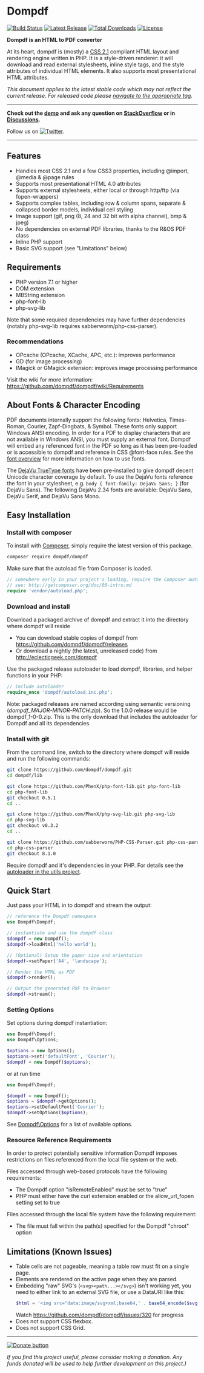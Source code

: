# Dompdf

[![Build Status](https://github.com/dompdf/dompdf/actions/workflows/test.yml/badge.svg)](https://github.com/dompdf/dompdf/actions/workflows/test.yml)
[![Latest Release](https://poser.pugx.org/dompdf/dompdf/v/stable.png)](https://packagist.org/packages/dompdf/dompdf)
[![Total Downloads](https://poser.pugx.org/dompdf/dompdf/downloads.png)](https://packagist.org/packages/dompdf/dompdf)
[![License](https://poser.pugx.org/dompdf/dompdf/license.png)](https://packagist.org/packages/dompdf/dompdf)

**Dompdf is an HTML to PDF converter**

At its heart, dompdf is (mostly) a [CSS 2.1](http://www.w3.org/TR/CSS2/) compliant
HTML layout and rendering engine written in PHP. It is a style-driven renderer:
it will download and read external stylesheets, inline style tags, and the style
attributes of individual HTML elements. It also supports most presentational
HTML attributes.

_This document applies to the latest stable code which may not reflect the current
release. For released code please
[navigate to the appropriate tag](https://github.com/dompdf/dompdf/tags)._

---

**Check out the [demo](http://eclecticgeek.com/dompdf/debug.php) and ask any
question on [StackOverflow](https://stackoverflow.com/questions/tagged/dompdf) or
in [Discussions](https://github.com/dompdf/dompdf/discussions).**

Follow us on [![Twitter](http://twitter-badges.s3.amazonaws.com/twitter-a.png)](http://www.twitter.com/dompdf).

---

## Features

- Handles most CSS 2.1 and a few CSS3 properties, including @import, @media &
  @page rules
- Supports most presentational HTML 4.0 attributes
- Supports external stylesheets, either local or through http/ftp (via
  fopen-wrappers)
- Supports complex tables, including row & column spans, separate & collapsed
  border models, individual cell styling
- Image support (gif, png (8, 24 and 32 bit with alpha channel), bmp & jpeg)
- No dependencies on external PDF libraries, thanks to the R&OS PDF class
- Inline PHP support
- Basic SVG support (see "Limitations" below)

## Requirements

- PHP version 7.1 or higher
- DOM extension
- MBString extension
- php-font-lib
- php-svg-lib

Note that some required dependencies may have further dependencies
(notably php-svg-lib requires sabberworm/php-css-parser).

### Recommendations

- OPcache (OPcache, XCache, APC, etc.): improves performance
- GD (for image processing)
- IMagick or GMagick extension: improves image processing performance

Visit the wiki for more information:
https://github.com/dompdf/dompdf/wiki/Requirements

## About Fonts & Character Encoding

PDF documents internally support the following fonts: Helvetica, Times-Roman,
Courier, Zapf-Dingbats, & Symbol. These fonts only support Windows ANSI
encoding. In order for a PDF to display characters that are not available in
Windows ANSI, you must supply an external font. Dompdf will embed any referenced
font in the PDF so long as it has been pre-loaded or is accessible to dompdf and
reference in CSS @font-face rules. See the
[font overview](https://github.com/dompdf/dompdf/wiki/About-Fonts-and-Character-Encoding)
for more information on how to use fonts.

The [DejaVu TrueType fonts](https://dejavu-fonts.github.io/) have been pre-installed
to give dompdf decent Unicode character coverage by default. To use the DejaVu
fonts reference the font in your stylesheet, e.g. `body { font-family: DejaVu
Sans; }` (for DejaVu Sans). The following DejaVu 2.34 fonts are available:
DejaVu Sans, DejaVu Serif, and DejaVu Sans Mono.

## Easy Installation

### Install with composer

To install with [Composer](https://getcomposer.org/), simply require the
latest version of this package.

```bash
composer require dompdf/dompdf
```

Make sure that the autoload file from Composer is loaded.

```php
// somewhere early in your project's loading, require the Composer autoloader
// see: http://getcomposer.org/doc/00-intro.md
require 'vendor/autoload.php';

```

### Download and install

Download a packaged archive of dompdf and extract it into the
directory where dompdf will reside

- You can download stable copies of dompdf from
  https://github.com/dompdf/dompdf/releases
- Or download a nightly (the latest, unreleased code) from
  http://eclecticgeek.com/dompdf

Use the packaged release autoloader to load dompdf, libraries,
and helper functions in your PHP:

```php
// include autoloader
require_once 'dompdf/autoload.inc.php';
```

Note: packaged releases are named according using semantic
versioning (_dompdf_MAJOR-MINOR-PATCH.zip_). So the 1.0.0
release would be dompdf_1-0-0.zip. This is the only download
that includes the autoloader for Dompdf and all its dependencies.

### Install with git

From the command line, switch to the directory where dompdf will
reside and run the following commands:

```sh
git clone https://github.com/dompdf/dompdf.git
cd dompdf/lib

git clone https://github.com/PhenX/php-font-lib.git php-font-lib
cd php-font-lib
git checkout 0.5.1
cd ..

git clone https://github.com/PhenX/php-svg-lib.git php-svg-lib
cd php-svg-lib
git checkout v0.3.2
cd ..

git clone https://github.com/sabberworm/PHP-CSS-Parser.git php-css-parser
cd php-css-parser
git checkout 8.1.0
```

Require dompdf and it's dependencies in your PHP.
For details see the [autoloader in the utils project](https://github.com/dompdf/utils/blob/master/autoload.inc.php).

## Quick Start

Just pass your HTML in to dompdf and stream the output:

```php
// reference the Dompdf namespace
use Dompdf\Dompdf;

// instantiate and use the dompdf class
$dompdf = new Dompdf();
$dompdf->loadHtml('hello world');

// (Optional) Setup the paper size and orientation
$dompdf->setPaper('A4', 'landscape');

// Render the HTML as PDF
$dompdf->render();

// Output the generated PDF to Browser
$dompdf->stream();
```

### Setting Options

Set options during dompdf instantiation:

```php
use Dompdf\Dompdf;
use Dompdf\Options;

$options = new Options();
$options->set('defaultFont', 'Courier');
$dompdf = new Dompdf($options);
```

or at run time

```php
use Dompdf\Dompdf;

$dompdf = new Dompdf();
$options = $dompdf->getOptions();
$options->setDefaultFont('Courier');
$dompdf->setOptions($options);
```

See [Dompdf\Options](src/Options.php) for a list of available options.

### Resource Reference Requirements

In order to protect potentially sensitive information Dompdf imposes
restrictions on files referenced from the local file system or the web.

Files accessed through web-based protocols have the following requirements:

- The Dompdf option "isRemoteEnabled" must be set to "true"
- PHP must either have the curl extension enabled or the
  allow_url_fopen setting set to true

Files accessed through the local file system have the following requirement:

- The file must fall within the path(s) specified for the Dompdf "chroot" option

## Limitations (Known Issues)

- Table cells are not pageable, meaning a table row must fit on a single page.
- Elements are rendered on the active page when they are parsed.
- Embedding "raw" SVG's (`<svg><path...></svg>`) isn't working yet, you need to
  either link to an external SVG file, or use a DataURI like this:
  ```php
  $html = '<img src="data:image/svg+xml;base64,' . base64_encode($svg) . '" ...>';
  ```
  Watch https://github.com/dompdf/dompdf/issues/320 for progress
- Does not support CSS flexbox.
- Does not support CSS Grid.

---

[![Donate button](https://www.paypal.com/en_US/i/btn/btn_donate_SM.gif)](http://goo.gl/DSvWf)

_If you find this project useful, please consider making a donation.
Any funds donated will be used to help further development on this project.)_
